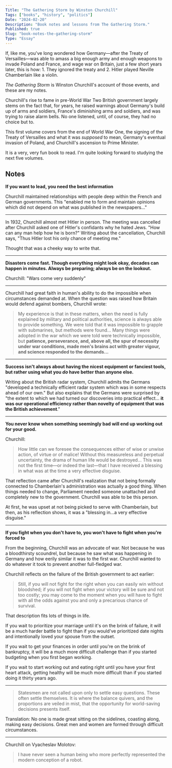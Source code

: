 ```yaml
---
Title: "The Gathering Storm by Winston Churchill"
Tags: ["books", "history", "politics"]
Date: "2024-02-20"
Description: "Book notes and lessons from The Gathering Storm."
Published: true
Slug: "book-notes-the-gathering-storm"
Type: "Essay"
---
```

If, like me, you've long wondered how Germany—after the Treaty of Versailles—was able to amass a big enough army and enough weapons to invade Poland and France, and wage war on Britain, just a few short years later, this is how: 1. They ignored the treaty and 2. Hitler played Neville Chamberlain like a violin.

_The Gathering Storm_ is Winston Churchill's account of those events, and these are my notes.

Churchill's rise to fame in pre-World War Two British government largely stems on the fact that, for years, he raised warnings about Germany's build up of arms and soldiers, France's diminishing arms and soldiers, and was trying to raise alarm bells. No one listened, until, of course, they had no choice but to.

This first volume covers from the end of World War One, the signing of the Treaty of Versailles and what it was _supposed_ to mean, Germany's eventual invasion of Poland, and Churchill's ascension to Prime Minister.

It is a very, very fun book to read. I'm quite looking forward to studying the next five volumes.

## Notes

**If you want to lead, you need the best information**

Churchill maintained relationships with people deep within the French and German governments. This "enabled me to form and maintain opinions which did not depend on what was published in the newspapers..."

---

In 1932, Churchill almost met Hitler in person. The meeting was cancelled after Churchill asked one of Hitler's confidants why he hated Jews. "How can any man help how he is born?" Writing about the cancellation, Churchill says, "Thus Hitler lost his only chance of meeting me."

Thought that was a cheeky way to write that.

---

**Disasters come fast. Though everything might look okay, decades can happen in minutes. Always be preparing; always be on the lookout.**

Churchill: "Wars come very suddenly"

---

Churchill had great faith in human's ability to do the impossible when circumstances demanded at. When the question was raised how Britain would defend against bombers, Churchill wrote:

> My experience is that in these matters, when the need is fully explained by military and political authorities, science is always able to provide something. We were told that it was impossible to grapple with submarines, but methods were found... Many things were adopted in the war which we were told were technically impossible, but **patience, perseverance, and, above all, the spur of necessity under war conditions, made men's brains act with greater vigour, and science responded to the demands...**

---

**Success isn't always about having the nicest equipment or fanciest tools, but rather using what you _do_ have better than anyone else.**

Writing about the British radar system, Churchill admits the Germans "developed a technically efficient radar system which was in some respects ahead of our own." But also explains that the Germans were surprised by "the extent to which we had turned our discoveries into practical effect... **it was our operational efficiency rather than novelty of equipment that was the British achievement**."

---

**You never know when something seemingly bad will end up working out for your good.**

Churchill:

> How little can we foresee the consequences either of wise or unwise action, of virtue or of malice! Without this measureless and perpetual uncertainty, the drama of human life would be destroyed... This was not the first time—or indeed the last—that I have received a blessing in what was at the time a very effective disguise.

That reflection came after Churchill's realization that not being formally connected to Chamberlain's administration was actually a good thing. When things needed to change, Parliament needed someone unattached and completely new to the government. Churchill was able to be this person.

At first, he was upset at not being picked to serve with Chamberlain, but then, as his reflection shows, it was a "blessing in...a very effective disguise."

---

**If you fight when you don't have to, you won't have to fight when you're forced to**

From the beginning, Churchill was an advocate of war. Not because he was a bloodthirsty scoundrel, but because he saw what was happening in Germany and how eerily similar it was to the first war. Churchill wanted to do whatever it took to prevent another full-fledged war.

Churchill reflects on the failure of the British government to act earlier:

> Still, if you will not fight for the right when you can easily win without bloodshed; if you will not fight when your victory will be sure and not too costly; you may come to the moment when you will have to fight with all the odds against you and only a precarious chance of survival.

That description fits lots of things in life.

If you wait to prioritize your marriage until it's on the brink of failure, it will be a much harder battle to fight than if you would've prioritized date nights and intentionally loved your spouse from the outset.

If you wait to get your finances in order until you're on the brink of bankruptcy, it will be a much more difficult challenge than if you started budgeting when you first began working.

If you wait to start working out and eating right until you have your first heart attack, getting healthy will be much more difficult than if you started doing it thirty years ago.

---

> Statesmen are not called upon only to settle easy questions. These often settle themselves. It is where the balance quivers, and the proportions are veiled in mist, that the opportunity for world-saving decisions presents itself.

Translation: No one is made great sitting on the sidelines, coasting along, making easy decisions. Great men and women are formed through difficult circumstances.

---

Churchill on Vyacheslav Molotov:

> I have never seen a human being who more perfectly represented the modern conception of a robot.
